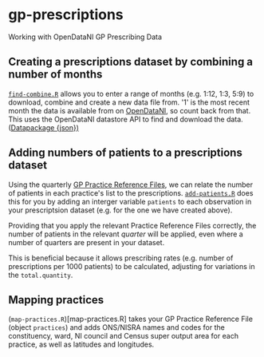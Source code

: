 # gp-prescriptions
Working with OpenDataNI GP Prescribing Data

## Creating a prescriptions dataset by combining a number of months
[`find-combine.R`](find-combine.R) allows you to enter a range of months (e.g. 1:12, 1:3, 5:9) to download, combine and create a new data file from. '1' is the most recent month the data is available from on [OpenDataNI](https://www.opendatani.gov.uk/dataset/gp-prescribing-data), so count back from that. This uses the OpenDataNI datastore API to find and download the data. ([Datapackage {json})](https://www.opendatani.gov.uk/api/3/action/package_show?id=a7b76920-bc0a-48fd-9abf-dc5ad0999886)

## Adding numbers of patients to a prescriptions dataset
Using the quarterly [GP Practice Reference Files](http://www.hscbusiness.hscni.net/services/2471.htm), we can relate the number of patients in each practice's list to the prescriptions. [`add-patients.R`](add-patients.R) does this for you by adding an interger variable `patients` to each observation in your prescriptsion dataset (e.g. for the one we have created above). 

Providing that you apply the relevant Practice Reference Files correctly, the number of patients in the relevant *quarter* will be applied, even where a number of quarters are present in your dataset.

This is beneficial because it allows prescribing rates (e.g. number of prescriptions per 1000 patients) to be calculated, adjusting for variations in the `total.quantity`.

## Mapping practices
(`map-practices.R`)[map-practices.R] takes your GP Practice Reference File (object `practices`) and adds ONS/NISRA names and codes for the constituency, ward, NI council and Census super output area for each practice, as well as latitudes and longitudes. 
